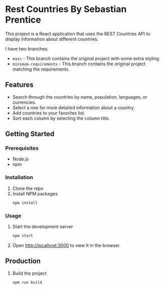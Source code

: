 # Rest Countries By Sebastian Prentice

This project is a React application that uses the REST Countries API to display information about different countries.

I have two branches:
- `main` - This branch contains the original project with some extra styling.
- `minimum-requirements` - This branch contains the original project matching the requirements.

## Features

- Search through the countries by name, population, languages, or currencies.
- Select a row for more detailed information about a country.
- Add countries to your favorites list.
- Sort each column by selecting the column title.

## Getting Started

### Prerequisites

- Node.js
- npm

### Installation

1. Clone the repo
2. Install NPM packages
   ```sh
   npm install
   ```

### Usage

1. Start the development server
   ```sh
   npm start
   ```
2. Open [http://localhost:3000](http://localhost:3000) to view it in the browser.

## Production

1. Build the project
   ```sh
   npm run build
   ```
